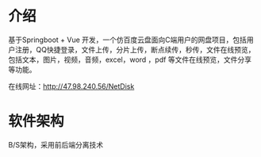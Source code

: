 # 介绍
基于Springboot + Vue 开发，一个仿百度云盘面向C端用户的网盘项目，包括用户注册，QQ快捷登录，文件上传，分片上传，断点续传，秒传，文件在线预览，包括文本，图片，视频，音频，excel，word ，pdf 等文件在线预览，文件分享等功能。

在线网址：http://47.98.240.56/NetDisk

# 软件架构
B/S架构，采用前后端分离技术

